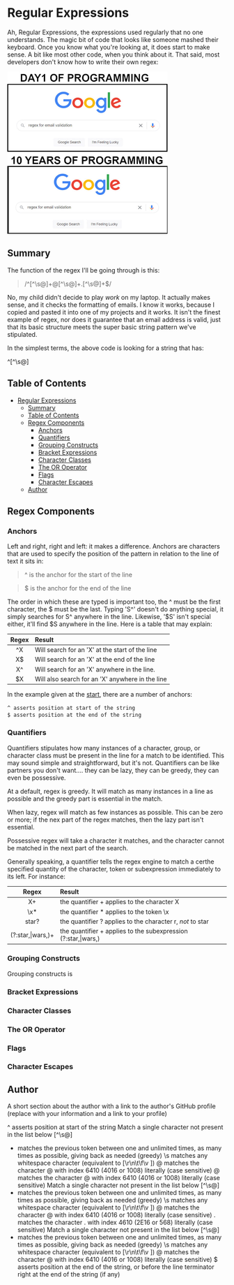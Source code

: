 # Regular Expressions

Ah, Regular Expressions, the expressions used regularly that no one understands. The magic bit of code that looks like someone mashed their keyboard. Once you know what you're looking at, it does start to make sense. A bit like most other code, when you think about it. That said, most developers don't know how to write their own regex:

![Google search of regex](./assets/images/google.png "Google search of regex")
> 
## Summary

The function of the regex I'll be going through is this:

> /^[^\s@]+@[^\s@]+\.[^\s@]+$/

No, my child didn't decide to play *work* on my laptop. It actually makes sense, and it checks the formatting of emails. I know it works, because I copied and pasted it into one of my projects and it works. It isn't the finest example of regex, nor does it guarantee that an email address is valid, just that its basic structure meets the super basic string pattern we've stipulated. 

In the simplest terms, the above code is looking for a string that has:

^[^\s@]

## Table of Contents

- [Regular Expressions](#regular-expressions)
  - [Summary](#summary)
  - [Table of Contents](#table-of-contents)
  - [Regex Components](#regex-components)
    - [Anchors](#anchors)
    - [Quantifiers](#quantifiers)
    - [Grouping Constructs](#grouping-constructs)
    - [Bracket Expressions](#bracket-expressions)
    - [Character Classes](#character-classes)
    - [The OR Operator](#the-or-operator)
    - [Flags](#flags)
    - [Character Escapes](#character-escapes)
  - [Author](#author)

## Regex Components

### Anchors

Left and right, right and left: it makes a difference. Anchors are characters that are used to specify the position of the pattern in relation to the line of text it sits in:

> ^ is the anchor for the start of the line

> $ is the anchor for the end of the line

The order in which these are typed is important too, the ^ must be the first character, the $ must be the last. Typing 'S^' doesn't do anything special, it simply searches for S^ anywhere in the line. Likewise, '$S' isn't special either, it'll find $S anywhere in the line. Here is a table that may explain:

 | Regex  | Result   | 
 | :----: | :------- |
 |  ^X    | Will search for an 'X' at the start of the line |
 |  X$    | Will search for an 'X' at the end of the line |
 |  X^    | Will search for an 'X' anywhere in the line. |
 |  $X    | Will also search for an 'X' anywhere in the line |

In the example given at the [start](#summary), there are a number of anchors:


    ^ asserts position at start of the string
    $ asserts position at the end of the string



### Quantifiers

Quantifiers stipulates how many instances of a character, group, or character class must be present in the line for a match to be identified. This may sound simple and straightforward, but it's not. Quantifiers can be like partners you don't want.... they can be lazy, they can be greedy, they can even be possessive. 

At a default, regex is greedy. It will match as many instances in a line as possible and the greedy part is essential in the match.

When lazy, regex will match as few instances as possible. This can be zero or more; if the nex part of the regex matches, then the lazy part isn't essential.

Possessive regex will take a character it matches, and the character cannot be matched in the next part of the search.

Generally speaking, a quantifier tells the regex engine to match a certhe specified quantity of the character, token or subexpression immediately to its left. For instance:

 | Regex  | Result   | 
 | :----: | :------- |
 |  X+    | the quantifier + applies to the character X |
 |  \x*   | the quantifier * applies to the token \x |
 |  star? | the quantifier ? applies to the character r, *not* to star |
 |  (?:star,\|wars,)+ | the quantifier + applies to the subexpression (?:star,\|wars,) |

### Grouping Constructs

Grouping constructs is

### Bracket Expressions

### Character Classes

### The OR Operator

### Flags

### Character Escapes

## Author

A short section about the author with a link to the author's GitHub profile (replace with your information and a link to your profile)



^ asserts position at start of the string
Match a single character not present in the list below [^\s@]
+ matches the previous token between one and unlimited times, as many times as possible, giving back as needed (greedy)
\s matches any whitespace character (equivalent to [\r\n\t\f\v ])
@ matches the character @ with index 6410 (4016 or 1008) literally (case sensitive)
@ matches the character @ with index 6410 (4016 or 1008) literally (case sensitive)
Match a single character not present in the list below [^\s@]
+ matches the previous token between one and unlimited times, as many times as possible, giving back as needed (greedy)
\s matches any whitespace character (equivalent to [\r\n\t\f\v ])
@ matches the character @ with index 6410 (4016 or 1008) literally (case sensitive)
\. matches the character . with index 4610 (2E16 or 568) literally (case sensitive)
Match a single character not present in the list below [^\s@]
+ matches the previous token between one and unlimited times, as many times as possible, giving back as needed (greedy)
\s matches any whitespace character (equivalent to [\r\n\t\f\v ])
@ matches the character @ with index 6410 (4016 or 1008) literally (case sensitive)
$ asserts position at the end of the string, or before the line terminator right at the end of the string (if any)
